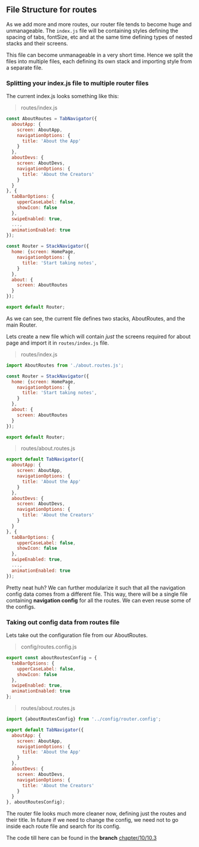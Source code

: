 ## File Structure for routes

As we add more and more routes, our router file tends to become huge and unmanageable. The `index.js` file will be containing styles defining the spacing of tabs, fontSize, etc and at the same time defining types of nested stacks and their screens.

This file can become unmanageable in a very short time. Hence we split the files into multiple files, each defining its own stack and importing style from a separate file.

### Splitting your index.js file to multiple router files

The current index.js looks something like this:

> routes/index.js

```js
const AboutRoutes = TabNavigator({
  aboutApp: {
    screen: AboutApp,
    navigationOptions: {
      title: 'About the App'
    }
  },
  aboutDevs: {
    screen: AboutDevs,
    navigationOptions: {
      title: 'About the Creators'
    }
  }
}, {
  tabBarOptions: {
    upperCaseLabel: false,
    showIcon: false
  },
  swipeEnabled: true,
  ...,
  animationEnabled: true
});

const Router = StackNavigator({
  home: {screen: HomePage,
    navigationOptions: {
      title: 'Start taking notes',
    }
  },
  about: {
    screen: AboutRoutes
  }
});

export default Router;
```

As we can see, the current file defines two stacks, AboutRoutes, and the main Router.

Lets create a new file which will contain *just* the screens required for about page and import it in `routes/index.js` file.

>routes/index.js

```js
import AboutRoutes from './about.routes.js';

const Router = StackNavigator({
  home: {screen: HomePage,
    navigationOptions: {
      title: 'Start taking notes',
    }
  },
  about: {
    screen: AboutRoutes
  }
});

export default Router;

```

>routes/about.routes.js

```js
export default TabNavigator({
  aboutApp: {
    screen: AboutApp,
    navigationOptions: {
      title: 'About the App'
    }
  },
  aboutDevs: {
    screen: AboutDevs,
    navigationOptions: {
      title: 'About the Creators'
    }
  }
}, {
  tabBarOptions: {
    upperCaseLabel: false,
    showIcon: false
  },
  swipeEnabled: true,
  ...,
  animationEnabled: true
});
```

Pretty neat huh?
We can further modularize it such that all the navigation config data comes from a different file. This way, there will be a single file containing __navigation config__ for all the routes. We can even reuse some of the configs.


### Taking out config data from routes file

Lets take out the configuration file from our AboutRoutes.

>config/routes.config.js

```js
export const aboutRoutesConfig = {
  tabBarOptions: {
    upperCaseLabel: false,
    showIcon: false
  },
  swipeEnabled: true,
  animationEnabled: true
};
```

>routes/about.routes.js

```js
import {aboutRoutesConfig} from '../config/router.config';

export default TabNavigator({
  aboutApp: {
    screen: AboutApp,
    navigationOptions: {
      title: 'About the App'
    }
  },
  aboutDevs: {
    screen: AboutDevs,
    navigationOptions: {
      title: 'About the Creators'
    }
  }
}, aboutRoutesConfig);
```

The router file looks much more cleaner now, defining just the routes and their title. In future if we need to change the config, we need not to go inside each route file and search for its config.


The code till here can be found in the **branch** [chapter/10/10.3](https://github.com/master-atul/react-native-plus-plus-code/tree/chapter/10/10.3)

